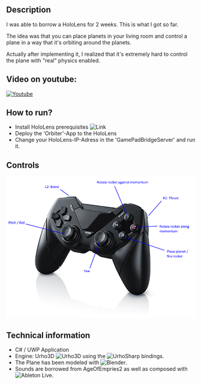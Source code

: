 ## Description

I was able to borrow a HoloLens for 2 weeks. This is what I got so far. 

The idea was that you can place planets in your living room and control a plane in a way that it's orbiting around the planets. 

Actually after implementing it, I realized that it's extremely hard to control the plane with "real" physics enabled.

## Video on youtube:

[![Youtube](http://img.youtube.com/vi/oq26Q-cz4HY/0.jpg)](https://www.youtube.com/watch?v=oq26Q-cz4HY)

## How to run?
* Install HoloLens prerequisites ![Link](https://developer.microsoft.com/en-us/windows/mixed-reality/install_the_tools)
* Deploy the 'Orbiter'-App to the HoloLens
* Change your HoloLens-IP-Adress in the 'GamePadBridgeServer' and run it.

## Controls

![Controls](https://github.com/thomai-d/Orbiter/blob/master/img/gamepad.png)

## Technical information
* C# / UWP Application
* Engine: Urho3D ![Urho3D](https://urho3d.github.io/) using the ![UrhoSharp](https://github.com/xamarin/urho) bindings.
* The Plane has been modeled with ![Blender](https://www.blender.org).
* Sounds are borrowed from AgeOfEmpries2 as well as composed with ![Ableton Live](https://www.ableton.com/de/live/).
